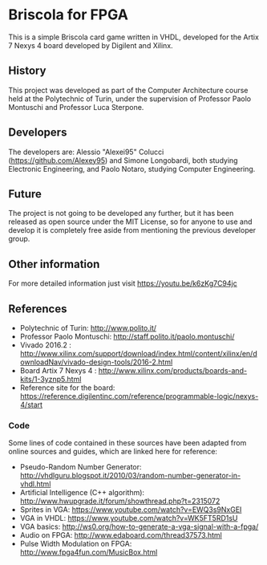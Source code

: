 # Briscola for FPGA
This is a simple Briscola card game written in VHDL,
developed for the Artix 7 Nexys 4 board developed by Digilent and Xilinx.
## History
This project was developed as part of the Computer Architecture course held
at the Polytechnic of Turin, under the supervision of Professor Paolo Montuschi and Professor Luca Sterpone.
## Developers
The developers are: Alessio "Alexei95" Colucci (https://github.com/Alexey95)
and Simone Longobardi, both studying Electronic Engineering, and Paolo Notaro, studying Computer Engineering.
## Future
The project is not going to be developed any further,
but it has been released as open source under the MIT License,
so for anyone to use and develop it is completely free aside from mentioning the previous developer group.
## Other information
For more detailed information just visit https://youtu.be/k6zKg7C94jc
## References
* Polytechnic of Turin: http://www.polito.it/
* Professor Paolo Montuschi: http://staff.polito.it/paolo.montuschi/
* Vivado 2016.2 : http://www.xilinx.com/support/download/index.html/content/xilinx/en/downloadNav/vivado-design-tools/2016-2.html
* Board Artix 7 Nexys 4 : http://www.xilinx.com/products/boards-and-kits/1-3yznp5.html
* Reference site for the board: https://reference.digilentinc.com/reference/programmable-logic/nexys-4/start
### Code
Some lines of code contained in these sources have been adapted from online sources and guides, which are linked here for reference:
* Pseudo-Random Number Generator: http://vhdlguru.blogspot.it/2010/03/random-number-generator-in-vhdl.html
* Artificial Intelligence (C++ algorithm): http://www.hwupgrade.it/forum/showthread.php?t=2315072
* Sprites in VGA: https://www.youtube.com/watch?v=EWQ3s9NxGEI
* VGA in VHDL: https://www.youtube.com/watch?v=WK5FT5RD1sU
* VGA basics: http://ws0.org/how-to-generate-a-vga-signal-with-a-fpga/
* Audio on FPGA: http://www.edaboard.com/thread37573.html
* Pulse Width Modulation on FPGA: http://www.fpga4fun.com/MusicBox.html
